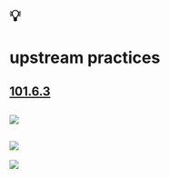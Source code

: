# 💡
# upstream practices

[101.6.3](https://github.com/digital-sustainability/module-eoss-ospo101/blob/main/module6/README.md#section-upstream-development-practices)
--
![](https://github.com/digital-sustainability/module-eoss-ospo101/raw/main/module6/setup.png)
--
![](https://github.com/digital-sustainability/module-eoss-ospo101/raw/main/module6/pull-requests.png)
--
![](https://github.com/digital-sustainability/module-eoss-ospo101/raw/main/module6/signal-intent.png)